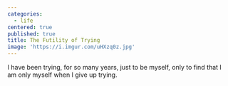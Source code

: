 ```yaml
---
categories:
  - life
centered: true
published: true
title: The Futility of Trying
image: 'https://i.imgur.com/uHXzq0z.jpg'
---
```

I have been trying,
for so many years,
just to be myself,
only to find
that I am only myself
when I give up trying.